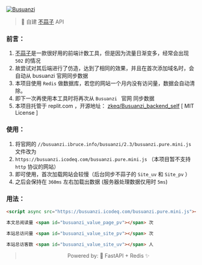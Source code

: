 [![Busuanzi](https://socialify.git.ci/zkeq/Busuanzi/image?description=1&descriptionEditable=Busuanzi_backend_self%20Office%20WEBSITE%20.&font=Bitter&language=1&logo=https%3A%2F%2Favatars.githubusercontent.com%2Fu%2F14985020&name=1&owner=1&pattern=Plus&stargazers=1&theme=Light)](https://busuanzi.icodeq.com)

> 🚀 自建 [不蒜子](https://busuanzi.ibruce.info/) API

### 前言：

1. [不蒜子](https://busuanzi.ibruce.info/)是一款很好用的前端计数工具，但是因为流量日渐变多，经常会出现 `502` 的情况
2. 故尝试对其后端进行了仿造，达到了相同的效果，并且在首次添加域名时，会自动从 busuanzi 官网同步数据
4. 本项目使用 `Redis` 做数据库，若您的网站一个月内没有访问量，数据会自动清除。
6. 即下一次再使用本工具时将再次从 `Busuanzi ` 官网 同步数据
5. 本项目托管于 replit.com ，开源地址： [zkeq/Busuanzi_backend_self](https://github.com/zkeq/Busuanzi_backend_self) [ MIT License ]

### 使用：

1. 将官网的 `//busuanzi.ibruce.info/busuanzi/2.3/busuanzi.pure.mini.js` 文件改为
2. `https://busuanzi.icodeq.com/busuanzi.pure.mini.js` （本项目暂不支持 `http` 协议的网站）
3. 即可使用，首次加载网站会较慢（后台同步不蒜子的 `Site_uv` 和 `Site_pv` ）
4. 之后会保持在 `360ms` 左右加载出数据 (服务器处理数据仅用时 `5ms`)

### 用法：

```html
<script async src="https://busuanzi.icodeq.com/busuanzi.pure.mini.js"></script>

本文总阅读量 <span id="busuanzi_value_page_pv"></span> 次

本站总访问量 <span id="busuanzi_value_site_pv"></span> 次

本站总访客数 <span id="busuanzi_value_site_uv"></span> 人
```

 > <center>Powered by: 🚀 FastAPI + Redis ✨</center>

